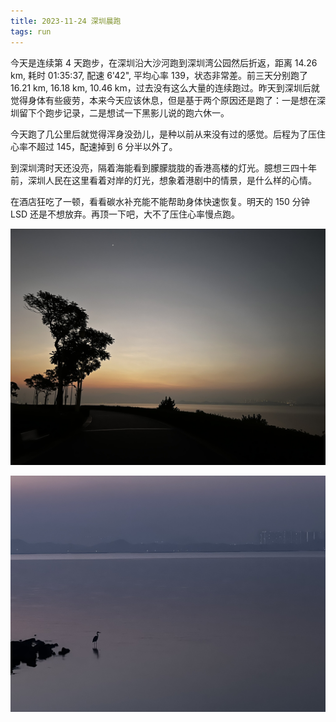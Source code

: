 ```yaml
---
title: 2023-11-24 深圳晨跑
tags: run
---
```


今天是连续第 4 天跑步，在深圳沿大沙河跑到深圳湾公园然后折返，距离 14.26 km, 耗时 01:35:37, 配速 6'42", 平均心率 139，状态非常差。前三天分别跑了 16.21 km, 16.18 km, 10.46 km，过去没有这么大量的连续跑过。昨天到深圳后就觉得身体有些疲劳，本来今天应该休息，但是基于两个原因还是跑了：一是想在深圳留下个跑步记录，二是想试一下黑影儿说的跑六休一。

<!--more-->

今天跑了几公里后就觉得浑身没劲儿，是种以前从来没有过的感觉。后程为了压住心率不超过 145，配速掉到 6 分半以外了。

到深圳湾时天还没亮，隔着海能看到朦朦胧胧的香港高楼的灯光。臆想三四十年前，深圳人民在这里看着对岸的灯光，想象着港剧中的情景，是什么样的心情。

在酒店狂吃了一顿，看看碳水补充能不能帮助身体快速恢复。明天的 150 分钟 LSD 还是不想放弃。再顶一下吧，大不了压住心率慢点跑。

![2023-11-24-深圳湾跑步道](/assets/images/blog/2023-11-24-深圳湾跑步道.jpeg)

![2023-11-24-深圳湾白鹭](/assets/images/blog/2023-11-24-深圳湾白鹭.jpeg)

<div class="strava-embed-placeholder" data-embed-type="activity" data-embed-id="10271238932"></div><script src="https://strava-embeds.com/embed.js"></script>
